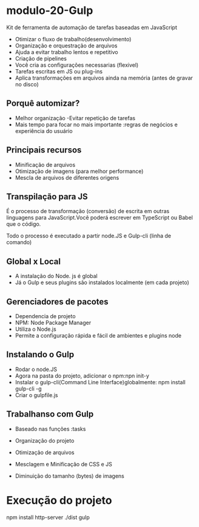 # modulo-20-Gulp

Kit de ferramenta de automação de tarefas baseadas em JavaScript

- Otimizar o fluxo de trabalho(desenvolvimento)
- Organização e orquestração de arquivos
- Ajuda a evitar trabalho lentos e repetitivo
- Criação de pipelines
- Você cria as configurações necessarias (flexivel)
- Tarefas escritas em JS ou plug-ins
- Aplica transformações em arquivos ainda na memória (antes de gravar no disco)

## Porquê automizar? 
- Melhor organização
-Evitar repetição de tarefas
-  Mais tempo para focar no mais importante :regras de negócios e experiência do usuário

## Principais recursos 
- Minificação  de arquivos 
- Otimização de imagens (para melhor performance)
- Mescla de arquivos de  diferentes origens

## Transpilação para JS
É o processo de transformação (conversão) de escrita em outras linguagens para JavaScript.Você poderá escrever em TypeScript ou Babel que o código.

Todo o processo é executado a partir node.JS e Gulp-cli (linha de comando)

## Global x Local
- A instalação do Node. js é global
- Já o Gulp e  seus plugins são instalados localmente (em cada projeto)

## Gerenciadores de pacotes
- Dependencia de projeto
- NPM: Node Package Manager
- Utiliza o Node.js
- Permite a configuração rápida e fácil  de ambientes e plugins node


## Instalando o Gulp
- Rodar o node.JS
- Agora na pasta do projeto, adicionar o npm:npn init-y
- Instalar o gulp-cli(Command Line Interface)globalmente: npm install gulp-cli -g
- Criar o gulpfile.js

## Trabalhanso com Gulp
- Baseado nas funções :tasks
- Organização do projeto
- Otimização de arquivos 

- Mesclagem e Minificação de CSS e JS
- Diminuição do tamanho (bytes) de imagens


# Execução do projeto
npm install
http-server ./dist
gulp





